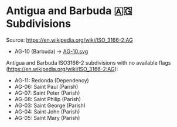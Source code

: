 # Antigua and Barbuda 🇦🇬 Subdivisions

Source: https://en.wikipedia.org/wiki/ISO_3166-2:AG

* AG-10 (Barbuda) -> [AG-10.svg](https://github.com/amckenna41/iso3166-flag-icons/blob/main/iso3166-2-icons/AG/AG-10.svg)

Antigua and Barbuda ISO3166-2 subdivisions with no available flags (https://en.wikipedia.org/wiki/ISO_3166-2:AG):

* AG-11: Redonda (Dependency)
* AG-06: Saint Paul (Parish)
* AG-07: Saint Peter (Parish)
* AG-08: Saint Philip (Parish)
* AG-03: Saint George (Parish)
* AG-04: Saint John (Parish)
* AG-05: Saint Mary (Parish)